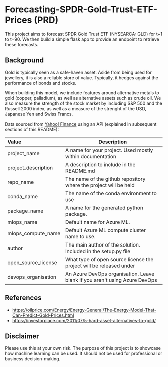 # Forecasting-SPDR-Gold-Trust-ETF-Prices (PRD)
This project aims to forecast SPDR Gold Trust ETF (NYSEARCA: GLD) for t+1 to t+90. We then build a simple flask app to provide an endpoint to retrieve these forecasts.

## Background
Gold is typically seen as a safe-haven asset. Aside from being used for jewellery, it is also a reliable store of value. Typically, it hedges against the performance of bonds and stocks.

When building this model, we include features around alternative metals to gold (copper, palladium), as well as alternative assets such as crude oil. We also measure the strength of the stock market by including S&P 500 and the Russell 2000 index, as well as a measure of the strenght of the  USD, Japanese Yen and Swiss Francs.

Data sourced from [Yahoo! Finance](https://finance.yahoo.com/quote/GLD/profile?p=GLD) using an API (explained in subsequent sections of this README):

| Value                   | Description |
| :---                    | --- |
| project_name            | A name for your project. Used mostly within documentation | 
| project_description     | A description to include in the README.md | 
| repo_name               | The name of the github repository where the project will be held |
| conda_name              | The name of the conda environment to use |
| package_name            | A name for the generated python package. | 
| mlops_name              | Default name for Azure ML. | 
| mlops_compute_name      | Default Azure ML compute cluster name to use. | 
| author                  | The main author of the solution. Included in the setup.py file | 
| open_source_license     | What type of open source license the project will be released under | 
| devops_organisation     | An Azure DevOps organisation. Leave blank if you aren't using Azure DevOps | 

## References
* https://oilprice.com/Energy/Energy-General/The-Energy-Model-That-Can-Predict-Gold-Prices.html
* https://investorplace.com/2011/07/5-hard-asset-alternatives-to-gold/

## Disclaimer
Please use this at your own risk. The purpose of this project is to showcase how machine learning can be used. It should not be used for professional or business decision-making.

